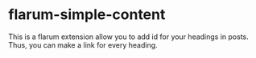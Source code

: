 # flarum-simple-content
This is a flarum extension allow you to add id for your headings in posts. Thus, you can make a link for every heading.
